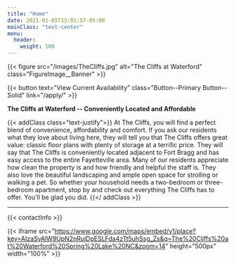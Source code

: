 ```yaml
---
title: "Home"
date: 2021-01-05T13:01:57-05:00
mainClass: "text-center"
menu:
  header:
    weight: 100
---
```


{{< figure src="/images/TheCliffs.jpg" alt="The Cliffs at Waterford" class="FigureImage__Banner" >}}

{{< button text="View Current Availability" class="Button--Primary Button--Solid" link="/apply/" >}}

**The Cliffs at Waterford -- Conveniently Located and Affordable**

{{< addClass class="text-justify">}}
  At The Cliffs, you will find a perfect blend of convenience, affordability and comfort. If you ask our residents what they love about living here, they will tell you that The Cliffs offers great value: classic floor plans with plenty of storage at a terrific price. They will say that The Cliffs is conveniently located adjacent to Fort Bragg and has easy access to the entire Fayetteville area. Many of our residents appreciate how clean the property is and how friendly and helpful the staff is. They also love the beautiful landscaping and ample open space for strolling or walking a pet. So whether your household needs a two-bedroom or three-bedroom apartment, stop by and check out everything The Cliffs has to offer. You’ll be glad you did.
{{</ addClass >}}

***

{{< contactInfo >}}

{{< iframe src="https://www.google.com/maps/embed/v1/place?key=AIzaSyAlW9UpN2nRujDpESLFda4zTt5uhSsg_Zs&q=The%20Cliffs%20at%20Waterford%20Spring%20Lake%20NC&zoom=14" height="500px" width="100%" >}}
